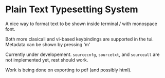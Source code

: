 # Plain Text Typesetting System

A nice way to format text to be shown inside terminal / with monospace font.

Both more clasicall and vi-based keybindings are supported in the tui.
Metadata can be shown by pressing 'm'

Currently under developement. `sourcecnfg`, `sourcetxt`, and `sourceall`
are not implemented yet, rest should work.

Work is being done on exporting to pdf (and possibly html).

